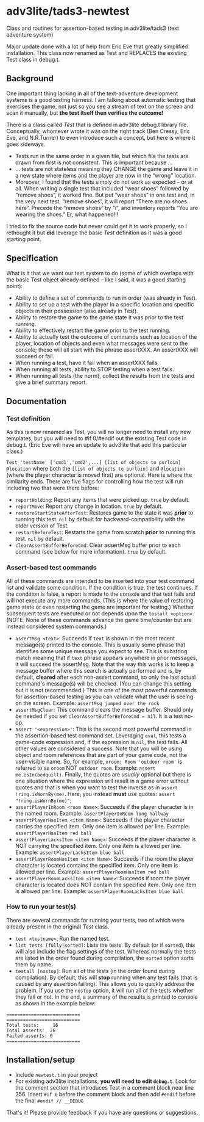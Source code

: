 # adv3lite/tads3-newtest
Class and routines for assertion-based testing in adv3lite/tads3 (text adventure system)

Major update done with a lot of help from Eric Eve that greatly simplified installation.  This class now renamed as Test and REPLACES the existing Test class in debug.t.

## Background
One important thing lacking in all of the text-adventure development systems is a good testing harness. I am talking about automatic testing that exercises the game, not just so you see a stream of text on the screen and scan it manually, but **the test itself then verifies the outcome!** 

There is a class called *Test* that is defined in adv3lite debug.t library file.  Conceptually, whomever wrote it was on the right track (Ben Cressy, Eric Eve, and N.R.Turner) to even introduce such a concept, but here is where it goes sideways.
- Tests run in the same order in a given file, but which file the tests are drawn from first is not consistent.  This is important because …
- … tests are not stateless meaning they CHANGE the game and leave it in a new state where items and the player are now in the “wrong” location.
- Moreover, I found that the tests simply do not work as expected – or at all.  When writing a single test that included “wear shoes” followed by “remove shoes”, it worked fine.  But put “wear shoes” in one test and, in the very next test, “remove shoes”, it will report “There are no shoes here”.  Precede the “remove shoes” by “i”, and inventory reports “You are wearing the shoes.”  Er, what happened!!!

I tried to fix the source code but never could get it to work properly, so I rethought it but **did** leverage the basic *Test* definition as it was a good starting point.

## Specification
What is it that we want our test system to do (some of which overlaps with the basic Test object already defined – like I said, it was a good starting point):
- Ability to define a set of commands to run in order (was already in Test).
- Ability to set up a test with the player in a specific location and specific objects in their possession (also already in Test).
- Ability to restore the game to the game state it was prior to the test running.
- Ability to effectively restart the game prior to the test running.
- Ability to actually test the outcome of commands such as location of the player, location of objects and even what messages were sent to the console; these will all start with the phrase assertXXX. An assertXXX will succeed or fail.
- When running a test, have it fail when an assertXXX fails.
- When running all tests, ability to STOP testing when a test fails.
- When running all tests (the norm), collect the results from the tests and give a brief summary report.

## Documentation
### Test definition
As this is now renamed as Test, you will no longer need to install any new templates, but you will need to #if 0/#endif out the existing Test code in debug.t. (Eric Eve will have an update to adv3lite that add this particular class.)

`Test 'testName' ['cmd1','cmd2',...] [list of objects to purloin] @location` where both the `[list of objects to purloin]` and `@location` (where the player character is moved first) are optional.  Here is where the similarity ends.  There are five flags for controlling how the test will run including two that were there before:
- `reportHolding`: Report any items that were picked up.  `true` by default.
- `reportMove`: Report any change in location.  `true` by default.
- `restoreStartStateAfterTest`: Restores game to the state it was **prior** to running this test.  `nil` by default for backward-compatibility with the older version of Test.
- `restartBeforeTest`: Restarts the game from scratch **prior** to running this test.  `nil` by default.
- `clearAssertBufferBeforeCmd`: Clear assertMsg buffer prior to each command (see below for more information).  `true` by default.

### Assert-based test commands
All of these commands are intended to be inserted into your test command list and validate some condition.  If the condition is true, the test continues.  If the condition is false, a report is made to the console and that test fails and will not execute any more commands.  (This is where the value of restoring game state or even restarting the game are important for testing.)  Whether subsequent tests are executed or not depends upon the `testall <option>`.  (NOTE: None of these commands advance the game time/counter but are instead considered system commands.)
- `assertMsg <text>`: Succeeds if `text` is shown in the most recent message(s) printed to the console.  This is usually some phrase that identifies some unique message you expect to see.  This is substring match meaning that if `text` phrase appears anywhere in prior messages, it will succeed the assertMsg.  Note that the way this works is to keep a message buffer where this search is actually performed and is, by default, **cleared** after each non-assert command, so only the last actual command's message(s) will be checked.  (You can change this setting but it is not recommended.)  This is one of the most powerful commands for assertion-based testing as you can validate what the user is seeing on the screen.  Example: `assertMsg jumped over the rock`
- `assertMsgClear`: This command clears the message buffer.  Should only be needed if you set `clearAssertBufferBeforeCmd = nil`.  It is a test no-op.
- `assert "<expression>"`: This is the second most powerful command in the assertion-based test command set.  Leveraging `eval`, this tests a game-code expression and, if the expression is `nil`, the test fails.  All other values are considered a success.  Note that you will be using object and room references that are part of your game code, not the user-visible name.  So, for example, `oroom: Room 'outdoor room'` is referred to as `oroom` NOT `outdoor room`.  Example: `assert me.isIn(bedquilt)`.  Finally, the quotes are *usually* optional but there is one situation where the expression will result in a game error without quotes and that is when you want to test the inverse as in `assert !ring.isWornBy(me)`. Here, you instead **must** use quotes: `assert "!ring.isWornBy(me)"`;
- `assertPlayerInRoom <room Name>`: Succeeds if the player character is in the named room.  Example: `assertPlayerInRoom long hallway`
- `assertPlayerHasItem <item Name>`: Succeeds if the player character carries the specified item.  Only one item is allowed per line.  Example: `assertPlayerHasItem red ball`
- `assertPlayerLacksItem <item Name>`: Succeeds if the player character is NOT carrying the specified item.  Only one item is allowed per line. Example: `assertPlayerLacksItem blue ball`
- `assertPlayerRoomHasItem <item Name>`: Succeeds if the room the player character is located contains the specified item.  Only one item is allowed per line.  Example: `assertPlayerRoomHasItem red ball`
- `assertPlayerRoomLacksItem <item Name>`: Succeeds if room the player character is located does NOT contain the specified item.  Only one item is allowed per line. Example: `assertPlayerRoomLacksItem blue ball`
  
### How to run your test(s)
There are several commands for running your tests, two of which were already present in the original *Test* class.
- `test <testname>`: Run the named test.
- `list tests [fully|sorted]`: Lists the tests.  By default (or if `sorted`), this will also include the flag settings of the test.  Whereas normally the tests are listed in the order found during compilation, the `sorted` option sorts them by name.
- `testall [nostop]`: Run all of the tests (in the order found during compilation).  By default, this will **stop** running when any test fails (that is caused by any assertion failing).  This allows you to quickly address the problem.  If you use the `nostop` option, it will run all of the tests whether they fail or not.  In the end, a summary of the results is printed to console as shown in the example below:
```
===========================
===========================
Total tests:     16
Total asserts:  26
Failed asserts: 0
===========================
```

## Installation/setup
- Include `newtest.t` in your project
- For existing adv3lite installations, **you will need to edit `debug.t`**.  Look for the comment section that introduces Test in a comment block near line 356.  Insert `#if 0` before the comment block and then add `#endif` before the final `#endif // __DEBUG`

That's it!  Please provide feedback if you have any questions or suggestions.

